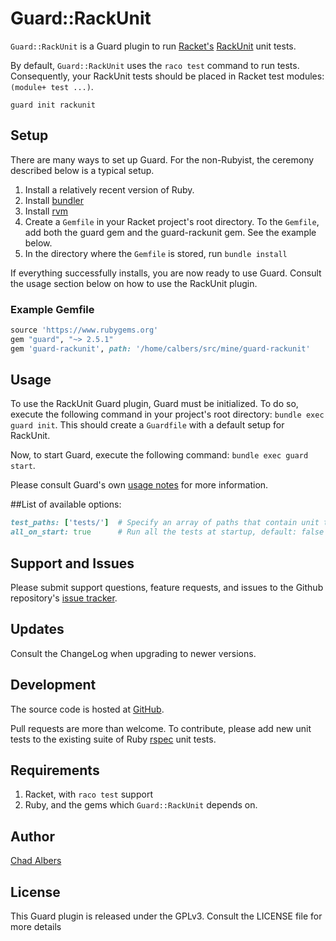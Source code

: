 # Guard::RackUnit

`Guard::RackUnit` is a Guard plugin to run
[Racket's](http:/racket-lang.org)
[RackUnit](http://docs.racket-lang.org/rackunit/index.html) unit
tests.

By default, `Guard::RackUnit` uses the `raco test` command to run
tests. Consequently, your RackUnit tests should be placed in
Racket test modules: `(module+ test ...)`.

```
guard init rackunit
```

## Setup
There are many ways to set up Guard. For the non-Rubyist, the ceremony
described below is a typical setup.

1. Install a relatively recent version of Ruby.
2. Install [bundler](http://bundler.io)
3. Install [rvm](https://rvm.io)
4. Create a `Gemfile` in your Racket project's root directory. To the
   `Gemfile`, add both the guard gem and the guard-rackunit gem. See
   the example below.
5. In the directory where the `Gemfile` is stored, run `bundle install`

If everything successfully installs, you are now ready to use
Guard. Consult the usage section below on how to use the RackUnit
plugin.

### Example Gemfile
``` ruby
source 'https://www.rubygems.org'
gem "guard", "~> 2.5.1"
gem 'guard-rackunit', path: '/home/calbers/src/mine/guard-rackunit'
```

## Usage
To use the RackUnit Guard plugin, Guard must be initialized. To do so,
execute the following command in your project's root directory: `bundle
exec guard init`. This should create a `Guardfile` with a default
setup for RackUnit.

Now, to start Guard, execute the following command: `bundle exec guard
start`.

Please consult Guard's own
[usage notes](https://github.com/guard/guard#readme) for more
information.

##List of available options:
``` ruby
test_paths: ['tests/']  # Specify an array of paths that contain unit test files
all_on_start: true      # Run all the tests at startup, default: false
```

## Support and Issues
Please submit support questions, feature requests, and issues to
the Github repository's [issue tracker](https://github.com/neomantic/guard-rackunit/issues).

## Updates
Consult the ChangeLog when upgrading to newer versions.

## Development
The source code is hosted at
[GitHub](https://github.com/neomantic/guard-rackunit).

Pull requests are more than welcome. To contribute, please add new
unit tests to the existing suite of Ruby
[rspec](https://relishapp.com/rspec) unit tests.

## Requirements
1. Racket, with `raco test` support
2. Ruby, and the gems which `Guard::RackUnit` depends on.

## Author
[Chad Albers](https://github.com/neomantic)

## License
This Guard plugin is released under the GPLv3. Consult the LICENSE
file for more details
